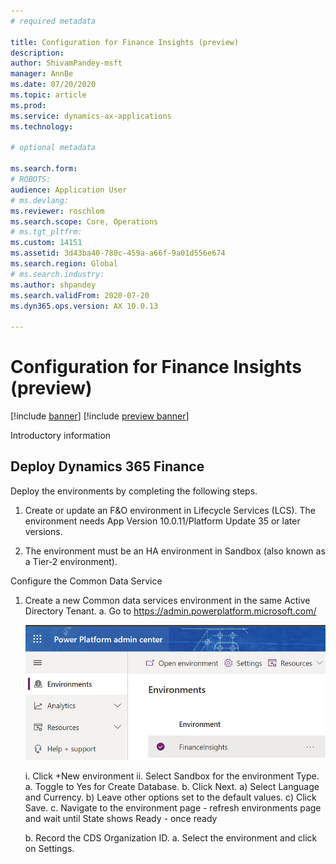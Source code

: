 ```yaml
---
# required metadata

title: Configuration for Finance Insights (preview)
description: 
author: ShivamPandey-msft
manager: AnnBe
ms.date: 07/20/2020
ms.topic: article
ms.prod: 
ms.service: dynamics-ax-applications
ms.technology: 

# optional metadata

ms.search.form: 
# ROBOTS: 
audience: Application User
# ms.devlang: 
ms.reviewer: roschlom
ms.search.scope: Core, Operations
# ms.tgt_pltfrm: 
ms.custom: 14151
ms.assetid: 3d43ba40-780c-459a-a66f-9a01d556e674
ms.search.region: Global
# ms.search.industry: 
ms.author: shpandey
ms.search.validFrom: 2020-07-20
ms.dyn365.ops.version: AX 10.0.13

---
```

# Configuration for Finance Insights (preview)

[!include [banner](../includes/banner.md)]
[!include [preview banner](../includes/preview-banner.md)]

Introductory information 

## Deploy Dynamics 365 Finance

Deploy the environments by completing the following steps.

1. Create or update an F&O environment in Lifecycle Services (LCS). The environment needs App Version 10.0.11/Platform Update 35 or later versions.
  
2. The environment must be an HA environment in Sandbox (also known as a Tier-2 environment).
  
Configure the Common Data Service 

1. Create a new Common data services environment in the same Active Directory Tenant.
   a. Go to  https://admin.powerplatform.microsoft.com/  
   
      [![Power Platform Admin Center](./media/power-pltfrm-admin-center.png)](power-pltfrm-admin-center.png)
   
      i. Click +New environment
      ii. Select Sandbox for the environment Type.
           a. Toggle to Yes for Create Database. 
           b. Click Next. 
 	      a) Select Language and Currency.
              b) Leave other options set to the default values.
              c) Click Save.
           c. Navigate to the environment page - refresh environments page and wait until State shows Ready - once ready

   b. Record the CDS Organization ID.
   a. Select the environment and click on Settings.

  
  
